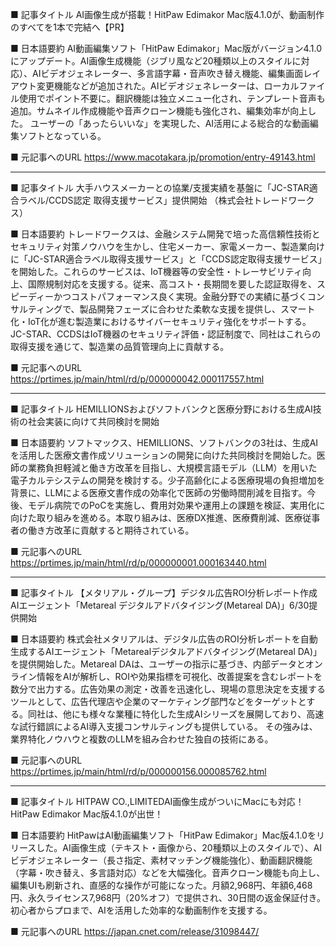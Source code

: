■ 記事タイトル
AI画像生成が搭載！HitPaw Edimakor Mac版4.1.0が、動画制作のすべてを1本で完結へ【PR】

■ 日本語要約
AI動画編集ソフト「HitPaw Edimakor」Mac版がバージョン4.1.0にアップデート。AI画像生成機能（ジブリ風など20種類以上のスタイルに対応）、AIビデオジェネレーター、多言語字幕・音声吹き替え機能、編集画面レイアウト変更機能などが追加された。AIビデオジェネレーターは、ローカルファイル使用でポイント不要に。翻訳機能は独立メニュー化され、テンプレート音声も追加。サムネイル作成機能や音声クローン機能も強化され、編集効率が向上した。  ユーザーの「あったらいいな」を実現した、AI活用による総合的な動画編集ソフトとなっている。


■ 元記事へのURL
https://www.macotakara.jp/promotion/entry-49143.html

------------------------------

■ 記事タイトル
大手ハウスメーカーとの協業/支援実績を基盤に「JC-STAR適合ラベル/CCDS認定 取得支援サービス」提供開始 （株式会社トレードワークス）

■ 日本語要約
トレードワークスは、金融システム開発で培った高信頼性技術とセキュリティ対策ノウハウを生かし、住宅メーカー、家電メーカー、製造業向けに「JC-STAR適合ラベル取得支援サービス」と「CCDS認定取得支援サービス」を開始した。これらのサービスは、IoT機器等の安全性・トレーサビリティ向上、国際規制対応を支援する。従来、高コスト・長期間を要した認証取得を、スピーディーかつコストパフォーマンス良く実現。金融分野での実績に基づくコンサルティングで、製品開発フェーズに合わせた柔軟な支援を提供し、スマート化・IoT化が進む製造業におけるサイバーセキュリティ強化をサポートする。  JC-STAR、CCDSはIoT機器のセキュリティ評価・認証制度で、同社はこれらの取得支援を通じて、製造業の品質管理向上に貢献する。


■ 元記事へのURL
https://prtimes.jp/main/html/rd/p/000000042.000117557.html

------------------------------

■ 記事タイトル
HEMILLIONSおよびソフトバンクと医療分野における生成AI技術の社会実装に向けて共同検討を開始

■ 日本語要約
ソフトマックス、HEMILLIONS、ソフトバンクの3社は、生成AIを活用した医療文書作成ソリューションの開発に向けた共同検討を開始した。医師の業務負担軽減と働き方改革を目指し、大規模言語モデル（LLM）を用いた電子カルテシステムの開発を検討する。少子高齢化による医療現場の負担増加を背景に、LLMによる医療文書作成の効率化で医師の労働時間削減を目指す。今後、モデル病院でのPoCを実施し、費用対効果や運用上の課題を検証、実用化に向けた取り組みを進める。本取り組みは、医療DX推進、医療費削減、医療従事者の働き方改革に貢献すると期待されている。


■ 元記事へのURL
https://prtimes.jp/main/html/rd/p/000000001.000163440.html

------------------------------

■ 記事タイトル
【メタリアル・グループ】デジタル広告ROI分析レポート作成AIエージェント「Metareal デジタルアドバタイジング(Metareal DA)」6/30提供開始

■ 日本語要約
株式会社メタリアルは、デジタル広告のROI分析レポートを自動生成するAIエージェント「Metarealデジタルアドバタイジング(Metareal DA)」を提供開始した。Metareal DAは、ユーザーの指示に基づき、内部データとオンライン情報をAIが解析し、ROIや効果指標を可視化、改善提案を含むレポートを数分で出力する。広告効果の測定・改善を迅速化し、現場の意思決定を支援するツールとして、広告代理店や企業のマーケティング部門などをターゲットとする。同社は、他にも様々な業種に特化した生成AIシリーズを展開しており、高速な試行錯誤によるAI導入支援コンサルティングも提供している。  その強みは、業界特化ノウハウと複数のLLMを組み合わせた独自の技術にある。


■ 元記事へのURL
https://prtimes.jp/main/html/rd/p/000000156.000085762.html

------------------------------

■ 記事タイトル
HITPAW CO.,LIMITEDAI画像生成がついにMacにも対応！HitPaw Edimakor Mac版4.1.0が出世！

■ 日本語要約
HitPawはAI動画編集ソフト「HitPaw Edimakor」Mac版4.1.0をリリースした。AI画像生成（テキスト・画像から、20種類以上のスタイルで）、AIビデオジェネレーター（長さ指定、素材マッチング機能強化）、動画翻訳機能（字幕・吹き替え、多言語対応）などを大幅強化。音声クローン機能も向上し、編集UIも刷新され、直感的な操作が可能になった。月額2,968円、年額6,468円、永久ライセンス7,968円（20%オフ）で提供され、30日間の返金保証付き。初心者からプロまで、AIを活用した効率的な動画制作を支援する。


■ 元記事へのURL
https://japan.cnet.com/release/31098447/